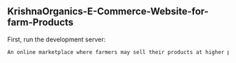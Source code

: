 ## KrishnaOrganics-E-Commerce-Website-for-farm-Products

First, run the development server:

```bash
An online marketplace where farmers may sell their products at higher prices and consumers can acquire it at lower prices than the market. One of the primary objectives of this project is to do away with the middleman and offer a reliable and effective substitute strategy to facilitate market flow
```